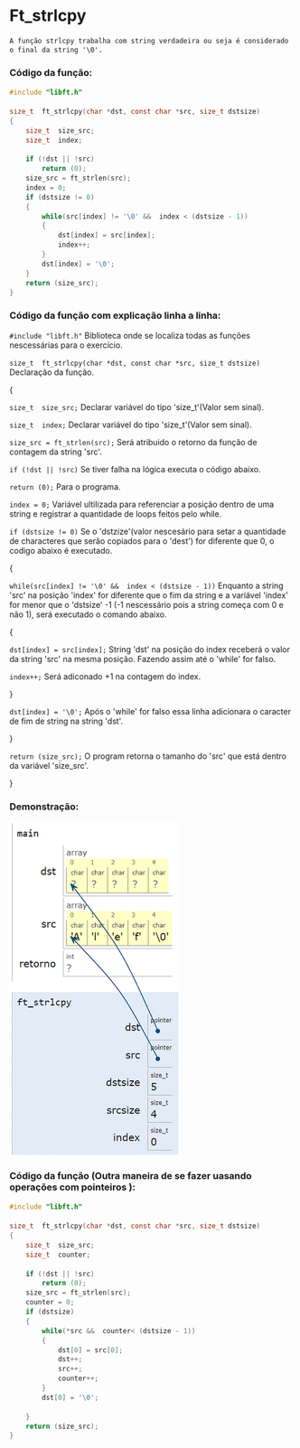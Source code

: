     
# Ft_strlcpy    
    A função strlcpy trabalha com string verdadeira ou seja é considerado o final da string '\0'. 
    
### Código da função:
```c
#include "libft.h"

size_t  ft_strlcpy(char *dst, const char *src, size_t dstsize)
{
    size_t  size_src;
    size_t  index;

    if (!dst || !src)
        return (0);
    size_src = ft_strlen(src);
    index = 0;
    if (dstsize != 0)
    {
        while(src[index] != '\0' &&  index < (dstsize - 1))
        {
            dst[index] = src[index];
            index++;
        }
        dst[index] = '\0';
    }
    return (size_src);
}
```
### Código da função com explicação linha a linha:
`#include "libft.h"` Biblioteca onde se localiza todas as funções nescessárias para o exercício.

`size_t  ft_strlcpy(char *dst, const char *src, size_t dstsize)` Declaração da função.

{

`size_t  size_src;` Declarar variável do tipo 'size_t'(Valor sem sinal).

`size_t  index;` Declarar variável do tipo 'size_t'(Valor sem sinal).


`size_src = ft_strlen(src);` Será atribuido o retorno da função de contagem da string 'src'.

`if (!dst || !src)` Se tiver falha na lógica executa o código abaixo.

`return (0);` Para o programa.

`index = 0;` Variável ultilizada para referenciar a posição dentro de uma string e registrar a quantidade de loops feitos pelo while.

`if (dstsize != 0)` Se o 'dstzize'(valor nescesário para setar a quantidade de characteres que serão copiados para o 'dest') for diferente que 0, o codigo abaixo é executado. 

{

`while(src[index] != '\0' &&  index < (dstsize - 1))` Enquanto a string 'src' na posição 'index' for diferente que o fim da string e a variável 'index' for menor que o 'dstsize' -1 (-1 nescessário pois a string começa com 0 e não 1), será executado o comando abaixo.

{

`dst[index] = src[index];` String 'dst' na posição do index receberá o valor da string 'src' na mesma posição. Fazendo assim até o 'while' for falso.

`index++;` Será adiconado +1 na contagem do index.

}

`dst[index] = '\0';` Após o 'while' for falso essa linha adicionara o caracter de fim de string na string 'dst'.

}

`return (size_src);` O program retorna o tamanho do 'src' que está dentro da variável 'size_src'.

}
### Demonstração:

![image](https://github.com/Alef-Matos/42_lisboa/blob/master/libft_comment/Ft_strlcpy/imagem_strlcpy.gif)

### Código da função (Outra maneira de se fazer uasando operações com pointeiros ):
```c
#include "libft.h"

size_t  ft_strlcpy(char *dst, const char *src, size_t dstsize)
{
    size_t  size_src;
    size_t  counter;

    if (!dst || !src)
        return (0);
    size_src = ft_strlen(src);
    counter = 0;
    if (dstsize)
    {
        while(*src &&  counter< (dstsize - 1))
        {
            dst[0] = src[0];
            dst++;
            src++;
            counter++;
        }
        dst[0] = '\0';
        
    }
    return (size_src);
}
```